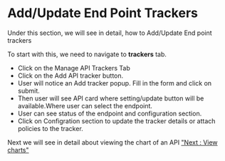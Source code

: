 Add/Update End Point Trackers
=============================

Under this section, we will see in detail, how to Add/Update End point
trackers

To start with this, we need to navigate to **trackers** tab.

-   Click on the Manage API Trackers Tab
-   Click on the Add API tracker button.
-   User will notice an Add tracker popup. Fill in the form and click on
    submit.
-   Then user will see API card where setting/update button will be
    available.Where user can select the endpoint.
-   User can see status of the endpoint and configuration section.
-   Click on Configration section to update the tracker details or
    attach policies to the tracker.

Next we will see in detail about viewing the chart of an API ["Next :
View charts"](view_charts)

